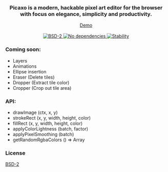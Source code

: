 <div align="center">
  <h3>
    Picaxo is a modern, hackable pixel art editor for the browser with focus on elegance, simplicity and productivity.
  </h3>
</div>

<div align="center">
  <a href="http://maierfelix.github.io/picaxo/">Demo</a>
  <br/><br/>
  <a href="https://github.com/maierfelix/picaxo/blob/master/LICENSE">
    <img src="https://img.shields.io/badge/BSD2-License-blue.svg?style=flat-square" alt="BSD-2" />
  </a>
  <a href="https://github.com/maierfelix/picaxo/blob/master/LICENSE">
    <img src="https://img.shields.io/badge/Dependencies-None-green.svg?style=flat-square" alt="No dependencies" />
  </a>
  <a href="https://nodejs.org/api/documentation.html#documentation_stability_index">
    <img src="https://img.shields.io/badge/stability-unstable-orange.svg?style=flat-square" alt="Stability" />
  </a>
</div>

### Coming soon:
 - Layers
 - Animations
 - Ellipse insertion
 - Eraser (Delete tiles)
 - Dropper (Extract tile color)
 - Cropper (Crop out tile area)

### API:
  - drawImage (ctx, x, y)
  - strokeRect (x, y, width, height, color)
  - fillRect (x, y, width, height, color)
  - applyColorLightness (batch, factor)
  - applyPixelSmoothing (batch)
  - getRandomRgbaColors () => Array

### License
[BSD-2](https://github.com/maierfelix/picaxo/blob/master/LICENSE)